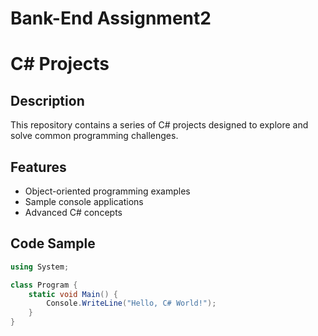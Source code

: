 # Bank-End Assignment2

# C# Projects

## Description
This repository contains a series of C# projects designed to explore and solve common programming challenges.

## Features
- Object-oriented programming examples
- Sample console applications
- Advanced C# concepts

## Code Sample
```csharp
using System;

class Program {
    static void Main() {
        Console.WriteLine("Hello, C# World!");
    }
}
